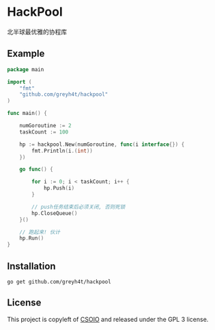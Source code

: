 # HackPool

北半球最优雅的协程库

## Example


```go
package main

import (
	"fmt"
	"github.com/greyh4t/hackpool"
)

func main() {

	numGoroutine := 2
	taskCount := 100

	hp := hackpool.New(numGoroutine, func(i interface{}) {
		fmt.Println(i.(int))
	})

	go func() {

		for i := 0; i < taskCount; i++ {
			hp.Push(i)
		}

		// push任务结束后必须关闭, 否则死锁
		hp.CloseQueue()
	}()

	// 跑起来! 伙计
	hp.Run()
}
```

## Installation

    go get github.com/greyh4t/hackpool

## License

This project is copyleft of [CSOIO](http://www.csoio.com/) and released under the GPL 3 license.

